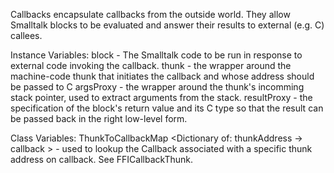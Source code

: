 Callbacks encapsulate callbacks from the outside world.  They allow Smalltalk blocks to be evaluated and answer their results to external (e.g. C) callees.

Instance Variables:
block <BlockContext> - The Smalltalk code to be run in response to external code invoking the callback.
thunk <FFICallbackThunk> - the wrapper around the machine-code thunk that initiates the callback and whose address should be passed to C
argsProxy <Alien> - the wrapper around the thunk's incomming stack pointer, used to extract arguments from the stack.
resultProxy <FFICalbackReturnValue> - the specification of the block's return value and its C type so that the result can be passed back in the right low-level form.

Class Variables:
ThunkToCallbackMap <Dictionary of: thunkAddress <Integer> -> callback <Callback>> - used to lookup the Callback associated with a specific thunk address on callback.  See FFICallbackThunk.